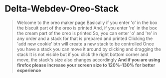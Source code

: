 # Delta-Webdev-Oreo-Stack

> Welcome to the oreo maker page
> Basically if you enter 'o' in the box the biscuit part of the oreo is printed
> And, if you enter 're' in the box the cream part of the oreo is printed
> So, you can enter 'o' and 're' in any order and a stack for that is prepared and printed
> Clicking the 'add new cookie' btn will create a new stack to be controlled
> Once you have a stack you can move it around by clicking and dragging the stack
> It is not visible but if you click the right bottom corner and move, the stack's size also changes accordingly
> <strong> And if you are using firefox please increase your screen size to 120%-130% for better experience</strong>
